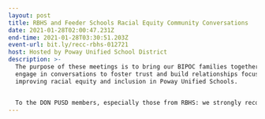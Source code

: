 ```yaml
---
layout: post
title: RBHS and Feeder Schools Racial Equity Community Conversations
date: 2021-01-28T02:00:47.231Z
end-time: 2021-01-28T03:30:51.203Z
event-url: bit.ly/recc-rbhs-012721
host: Hosted by Poway Unified School District
description: >-
  The purpose of these meetings is to bring our BIPOC families together to
  engage in conversations to foster trust and build relationships focused on
  improving racial equity and inclusion in Poway Unified Schools.


  To the DON PUSD members, especially those from RBHS: we strongly recommend you RSVP! If you are attending, you have the oppurtunity to ask questions and share your valuable opinions to the administration of PUSD! Be sure to prep your questions ahead of time.
---
```

